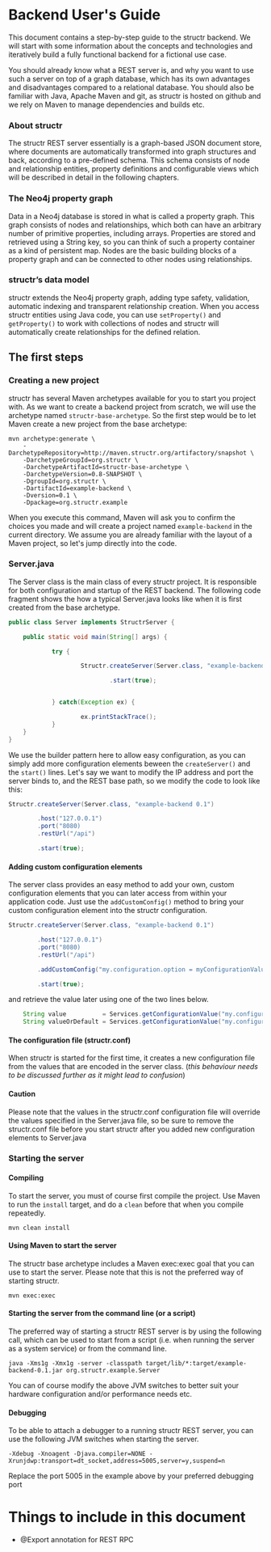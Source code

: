 # Backend User's Guide
This document contains a step-by-step guide to the structr backend. We will start with some information about the concepts and technologies and iteratively build a fully functional backend for a fictional use case.

You should already know what a REST server is, and why you want to use such a server on top of a graph database, which has its own advantages and disadvantages compared to a relational database. You should also be familiar with Java, Apache Maven and git, as structr is hosted on github and we rely on Maven to manage dependencies and builds etc.

### About structr
The structr REST server essentially is a graph-based JSON document store, where documents are automatically transformed into graph structures and back, according to a pre-defined schema. This schema consists of node and relationship entities, property definitions and configurable views which will be described in detail in the following chapters.

### The Neo4j property graph
Data in a Neo4j database is stored in what is called a property graph. This graph consists of nodes and relationships, which both can have an arbitrary number of primitive properties, including arrays. Properties are stored and retrieved using a String key, so you can think of such a property container as a kind of persistent map. Nodes are the basic building blocks of a property graph and can be connected to other nodes using relationships.

### structr’s data model
structr extends the Neo4j property graph, adding type safety, validation, automatic indexing and transparent relationship creation. When you access structr entities using Java code, you can use `setProperty()` and `getProperty()` to work with collections of nodes and structr will automatically create relationships for the defined relation.

## The first steps
### Creating a new project
structr has several Maven archetypes available for you to start you project with. As we want to create a backend project from scratch, we will use the archetype named `structr-base-archetype`. So the first step would be to let Maven create a new project from the base archetype:

    mvn archetype:generate \
        -DarchetypeRepository=http://maven.structr.org/artifactory/snapshot \
        -DarchetypeGroupId=org.structr \
        -DarchetypeArtifactId=structr-base-archetype \
        -DarchetypeVersion=0.8-SNAPSHOT \
        -DgroupId=org.structr \
        -DartifactId=example-backend \
        -Dversion=0.1 \
        -Dpackage=org.structr.example

When you execute this command, Maven will ask you to confirm the choices you made and will create a project named `example-backend` in the current directory. We assume you are already familiar with the layout of a Maven project, so let's jump directly into the code.

### Server.java
The Server class is the main class of every structr project. It is responsible for both configuration and startup of the REST backend. The following code fragment shows the how a typical Server.java looks like when it is first created from the base archetype.

```java
public class Server implements StructrServer {

    public static void main(String[] args) {

            try {

                    Structr.createServer(Server.class, "example-backend 0.1")

                            .start(true);


            } catch(Exception ex) {

                    ex.printStackTrace();
            }
    }
}
```

We use the builder pattern here to allow easy configuration, as you can simply add more configuration elements beween the `createServer()` and the `start()` lines. Let's say we want to modify the IP address and port the server binds to, and the REST base path, so we modify the code to look like this:

```java
Structr.createServer(Server.class, "example-backend 0.1")

        .host("127.0.0.1")
        .port("8080)
        .restUrl("/api")

        .start(true);
```

#### Adding custom configuration elements
The server class provides an easy method to add your own, custom configuration elements that you can later access from within your application code. Just use the `addCustomConfig()` method to bring your custom configuration element into the structr configuration.

```java
Structr.createServer(Server.class, "example-backend 0.1")

        .host("127.0.0.1")
        .port("8080)
        .restUrl("/api")

        .addCustomConfig("my.configuration.option = myConfigurationValue")

        .start(true);
```

and retrieve the value later using one of the two lines below.

```java
	String value          = Services.getConfigurationValue("my.configuration.value");
	String valueOrDefault = Services.getConfigurationValue("my.configuration.value", "myDefaultConfigurationValue");
```

#### The configuration file (structr.conf)
When structr is started for the first time, it creates a new configuration file from the values that are encoded in the server class. (*this behaviour needs to be discussed further as it might lead to confusion*)

#### Caution
Please note that the values in the structr.conf configuration file will override the values specified in the Server.java file, so be sure to remove the structr.conf file before you start structr after you added new configuration elements to Server.java

### Starting the server
#### Compiling
To start the server, you must of course first compile the project. Use Maven to run the `install` target, and do a `clean` before that when you compile repeatedly.

    mvn clean install
    
#### Using Maven to start the server
The structr base archetype includes a Maven exec:exec goal that you can use to start the server. Please note that this is not the preferred way of starting structr.

    mvn exec:exec
    
#### Starting the server from the command line (or a script)
The preferred way of starting a structr REST server is by using the following call, which can be used to start from a script (i.e. when running the server as a system service) or from the command line.

    java -Xms1g -Xmx1g -server -classpath target/lib/*:target/example-backend-0.1.jar org.structr.example.Server

You can of course modify the above JVM switches to better suit your hardware configuration and/or performance needs etc.

#### Debugging
To be able to attach a debugger to a running structr REST server, you can use the following JVM switches when starting the server.

    -Xdebug -Xnoagent -Djava.compiler=NONE -Xrunjdwp:transport=dt_socket,address=5005,server=y,suspend=n
    
Replace the port 5005 in the example above by your preferred debugging port




# Things to include in this document
- @Export annotation for REST RPC






